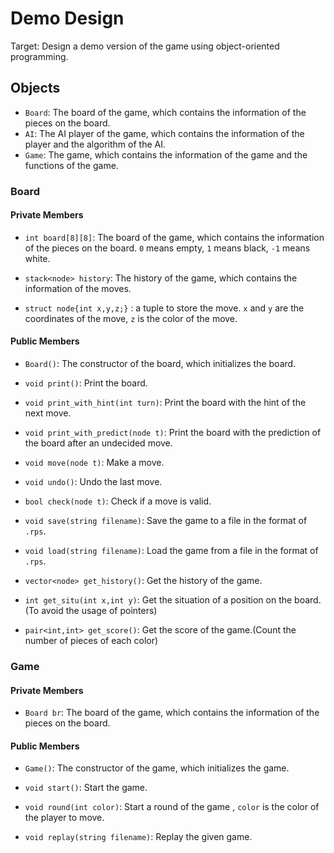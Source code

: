# Demo Design

Target: Design a demo version of the game using object-oriented programming.

## Objects

- `Board`: The board of the game, which contains the information of the pieces on the board.
- `AI`: The AI player of the game, which contains the information of the player and the algorithm of the AI.
- `Game`: The game, which contains the information of the game and the functions of the game.

### Board

#### Private Members

- `int board[8][8]`: The board of the game, which contains the information of the pieces on the board. `0` means empty, `1` means black, `-1` means white.

- `stack<node> history`: The history of the game, which contains the information of the moves.

- `struct node{int x,y,z;}` : a tuple to store the move. `x` and `y` are the coordinates of the move, `z` is the color of the move.

#### Public Members

- `Board()`: The constructor of the board, which initializes the board.

- `void print()`: Print the board.

- `void print_with_hint(int turn)`: Print the board with the hint of the next move.

- `void print_with_predict(node t)`: Print the board with the prediction of the board after an undecided move.

- `void move(node t)`: Make a move.

- `void undo()`: Undo the last move.

- `bool check(node t)`: Check if a move is valid.

- `void save(string filename)`: Save the game to a file in the format of `.rps`.

- `void load(string filename)`: Load the game from a file in the format of `.rps`.

- `vector<node> get_history()`: Get the history of the game.

- `int get_situ(int x,int y)`: Get the situation of a position on the board. (To avoid the usage of pointers)

- `pair<int,int> get_score()`: Get the score of the game.(Count the number of pieces of each color)

### Game 

#### Private Members

- `Board br`: The board of the game, which contains the information of the pieces on the board.

#### Public Members

- `Game()`: The constructor of the game, which initializes the game.

- `void start()`: Start the game.

- `void round(int color)`: Start a round of the game , `color` is the color of the player to move.

- `void replay(string filename)`: Replay the given game.